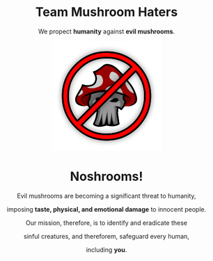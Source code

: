 <div align=center>
  <h1>Team Mushroom Haters</h1>
  <p>We propect <b>humanity</b> against <b>evil mushrooms</b>.</p>
  <img src="branding/Logo.png" alt="Logo" width=50%/>
  <h1><b>No</b>shrooms!</h1>
  <p>Evil mushrooms are becoming a significant threat to humanity,</p>
  <p>imposing <b>taste, physical, and emotional damage</b> to innocent people.</p>
  <p>Our mission, therefore, is to identify and eradicate these</p>
  <p>sinful creatures, and thereforem, safeguard every human,</p>
  <p>including <b>you</b>.</p>
</div>
